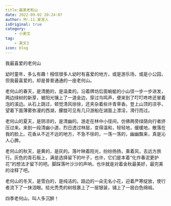 ```yaml
---
title:最美老和山
date: 2022-09-02 20:24:07
author: Mr.11.爱宠人
isOriginal: true
category:
    - 小美文
tag:
    - 美文3
icon: blog
---
```


我最喜爱的老何山

幼时童年，多么有趣！相信很多人幼时有喜爱的地方，或是游乐场，或是小公园，但我最喜爱的，却是普普通通的一座老何山。

老何山的春天，是清脆的，是温柔的。沿着牌坊后面蜿蜓的小山径一步一步进发，两边绿树的新芽，被阳光镶上了一道金边，穿过鸟鸣声，便来到了叮叮咚咚还冒着泡的溪边。从石上跳过，顿觉清风徐徐，还夹杂着些许青草香。登上山顶的凉亭，望着下面薄雾弥漫的西湖，朦胧可见有几只游船在湖面上漂淫，滑行而过。

老何山的夏天，是阴凉的，是清幽的。游走在林中小径间，仿佛两旁绿荫向行者挤压过来。来到一段清幽小道，烈日透过林层，变得温和，轻轻地，缓缓地，散落在我的脸上。花香从不近不远的地方，不急不徐的，一荡一荡的，幽幽飘来，真是沁人心脾。

老何山的秋天，是黄的，是灰的。落叶映着阳光，纷纷扬扬，乘着风，去远方旅行。灰色的青石板上，满是选择留下的叶子，也许，它们是本着“化作春泥更护花”的想法才留下的吧。脚踩落叶沙沙的声响，也许就是对着金秋最美好，最完美的诠释了吧。

老何山的冬天，是雪白的，是纯洁的。路边的一朵无名小花，迎着严寒绽放，使行者流下了一抹泪眼。给光秃秃的树枝裹上了一层银装，铺上了一层白色绵缎。

四季老何山，叫人多沉醉！
